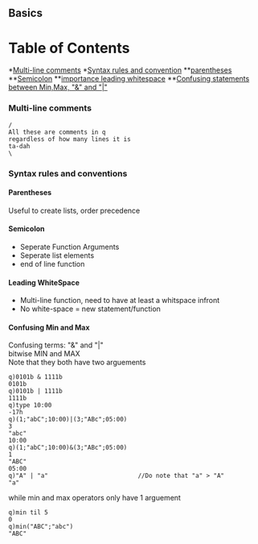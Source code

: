 ## Basics

Table of Contents
=================
*[Multi-line comments](#multi-line-comments)
*[Syntax rules and convention](#syntax-rules-and-conventions)
**[parentheses](#parentheses)
**[Semicolon](#semicolon)
**[importance leading whitespace](#leading-whitespace)
**[Confusing statements between Min,Max, "&" and "|"](#confusing-min-and-max)



### Multi-line comments
```
/
All these are comments in q
regardless of how many lines it is
ta-dah
\
```

### Syntax rules and conventions
#### Parentheses
Useful to create lists, order precedence
#### Semicolon
* Seperate Function Arguments
* Seperate list elements
* end of line function

#### Leading WhiteSpace
* Multi-line function, need to have at least a whitspace infront  
* No white-space = new statement/function

#### Confusing Min and Max
Confusing terms: "&" and "|"  
bitwise MIN and MAX  
Note that they both have two arguements
```
q)0101b & 1111b
0101b
q)0101b | 1111b 
1111b
q)type 10:00 
-17h
q)(1;"abC";10:00)|(3;"ABc";05:00)
3
"abc"
10:00
q)(1;"abC";10:00)&(3;"ABc";05:00) 
1
"ABC"
05:00
q)"A" | "a"                         //Do note that "a" > "A"
"a"
```
while min and max operators only have 1 arguement
```
q)min til 5
0
q)min("ABC";"abc")
"ABC"
```

